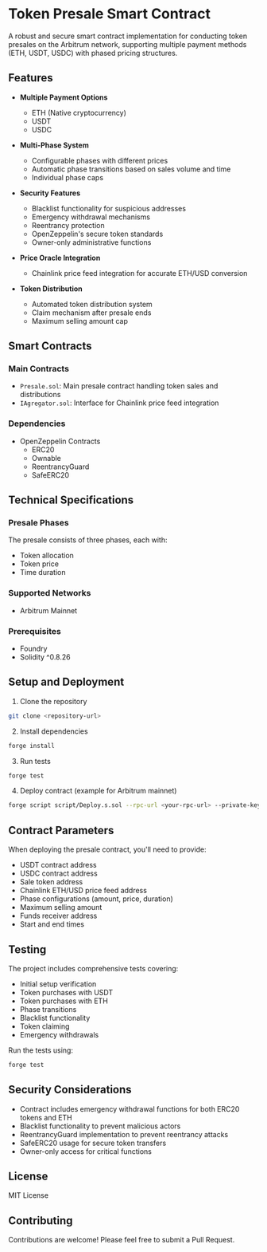 # Token Presale Smart Contract

A robust and secure smart contract implementation for conducting token presales on the Arbitrum network, supporting multiple payment methods (ETH, USDT, USDC) with phased pricing structures.

## Features

- **Multiple Payment Options**
  - ETH (Native cryptocurrency)
  - USDT
  - USDC

- **Multi-Phase System**
  - Configurable phases with different prices
  - Automatic phase transitions based on sales volume and time
  - Individual phase caps

- **Security Features**
  - Blacklist functionality for suspicious addresses
  - Emergency withdrawal mechanisms
  - Reentrancy protection
  - OpenZeppelin's secure token standards
  - Owner-only administrative functions

- **Price Oracle Integration**
  - Chainlink price feed integration for accurate ETH/USD conversion

- **Token Distribution**
  - Automated token distribution system
  - Claim mechanism after presale ends
  - Maximum selling amount cap

## Smart Contracts

### Main Contracts
- `Presale.sol`: Main presale contract handling token sales and distributions
- `IAgregator.sol`: Interface for Chainlink price feed integration

### Dependencies
- OpenZeppelin Contracts
  - ERC20
  - Ownable
  - ReentrancyGuard
  - SafeERC20

## Technical Specifications

### Presale Phases
The presale consists of three phases, each with:
- Token allocation
- Token price
- Time duration

### Supported Networks
- Arbitrum Mainnet

### Prerequisites
- Foundry
- Solidity ^0.8.26

## Setup and Deployment

1. Clone the repository
```bash
git clone <repository-url>
```

2. Install dependencies
```bash
forge install
```

3. Run tests
```bash
forge test
```

4. Deploy contract (example for Arbitrum mainnet)
```bash
forge script script/Deploy.s.sol --rpc-url <your-rpc-url> --private-key <your-private-key>
```

## Contract Parameters

When deploying the presale contract, you'll need to provide:

- USDT contract address
- USDC contract address
- Sale token address
- Chainlink ETH/USD price feed address
- Phase configurations (amount, price, duration)
- Maximum selling amount
- Funds receiver address
- Start and end times

## Testing

The project includes comprehensive tests covering:
- Initial setup verification
- Token purchases with USDT
- Token purchases with ETH
- Phase transitions
- Blacklist functionality
- Token claiming
- Emergency withdrawals

Run the tests using:
```bash
forge test
```

## Security Considerations

- Contract includes emergency withdrawal functions for both ERC20 tokens and ETH
- Blacklist functionality to prevent malicious actors
- ReentrancyGuard implementation to prevent reentrancy attacks
- SafeERC20 usage for secure token transfers
- Owner-only access for critical functions

## License

MIT License

## Contributing

Contributions are welcome! Please feel free to submit a Pull Request.
